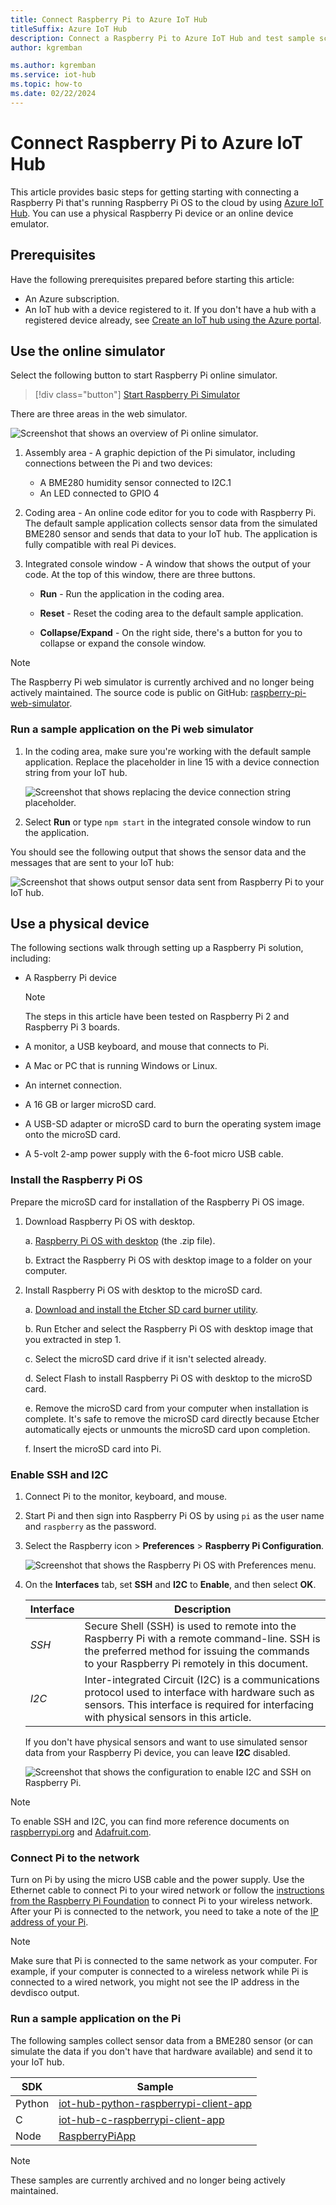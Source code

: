 ```yaml
---
title: Connect Raspberry Pi to Azure IoT Hub
titleSuffix: Azure IoT Hub
description: Connect a Raspberry Pi to Azure IoT Hub and test sample scenarios that send data to the Azure cloud.
author: kgremban

ms.author: kgremban
ms.service: iot-hub
ms.topic: how-to
ms.date: 02/22/2024
---
```


# Connect Raspberry Pi to Azure IoT Hub

This article provides basic steps for getting starting with connecting a Raspberry Pi that's running Raspberry Pi OS to the cloud by using [Azure IoT Hub](about-iot-hub.md). You can use a physical Raspberry Pi device or an online device emulator.

## Prerequisites

Have the following prerequisites prepared before starting this article:

* An Azure subscription.
* An IoT hub with a device registered to it. If you don't have a hub with a registered device already, see [Create an IoT hub using the Azure portal](./iot-hub-create-through-portal.md).

## Use the online simulator

Select the following button to start Raspberry Pi online simulator.

> [!div class="button"]
> <a href="https://azure-samples.github.io/raspberry-pi-web-simulator/#GetStarted" target="_blank">Start Raspberry Pi Simulator</a>

There are three areas in the web simulator.

![Screenshot that shows an overview of Pi online simulator.](media/raspberry-pi-get-started/simulator-overview.png)

1. Assembly area - A graphic depiction of the Pi simulator, including connections between the Pi and two devices:

   * A BME280 humidity sensor connected to I2C.1
   * An LED connected to GPIO 4

2. Coding area - An online code editor for you to code with Raspberry Pi. The default sample application collects sensor data from the simulated BME280 sensor and sends that data to your IoT hub. The application is fully compatible with real Pi devices.

3. Integrated console window - A window that shows the output of your code. At the top of this window, there are three buttons.

   * **Run** - Run the application in the coding area.

   * **Reset** - Reset the coding area to the default sample application.

   * **Collapse/Expand** - On the right side, there's a button for you to collapse or expand the console window.

> [!NOTE]
> The Raspberry Pi web simulator is currently archived and no longer being actively maintained. The source code is public on GitHub: [raspberry-pi-web-simulator](https://github.com/Azure-Samples/raspberry-pi-web-simulator).

### Run a sample application on the Pi web simulator

1. In the coding area, make sure you're working with the default sample application. Replace the placeholder in line 15 with a device connection string from your IoT hub.

   ![Screenshot that shows replacing the device connection string placeholder.](media/raspberry-pi-get-started/simulator-connection-string.png)

2. Select **Run** or type `npm start` in the integrated console window to run the application.

You should see the following output that shows the sensor data and the messages that are sent to your IoT hub:

![Screenshot that shows output sensor data sent from Raspberry Pi to your IoT hub.](media/raspberry-pi-get-started/simulator-run-application.png)

## Use a physical device

The following sections walk through setting up a Raspberry Pi solution, including:

* A Raspberry Pi device

  >[!NOTE]
  >The steps in this article have been tested on Raspberry Pi 2 and Raspberry Pi 3 boards.

* A monitor, a USB keyboard, and mouse that connects to Pi.

* A Mac or PC that is running Windows or Linux.

* An internet connection.

* A 16 GB or larger microSD card.

* A USB-SD adapter or microSD card to burn the operating system image onto the microSD card.

* A 5-volt 2-amp power supply with the 6-foot micro USB cable.

### Install the Raspberry Pi OS

Prepare the microSD card for installation of the Raspberry Pi OS image.

1. Download Raspberry Pi OS with desktop.

   a. [Raspberry Pi OS with desktop](https://www.raspberrypi.org/software/) (the .zip file).

   b. Extract the Raspberry Pi OS with desktop image to a folder on your computer.

2. Install Raspberry Pi OS with desktop to the microSD card.

   a. [Download and install the Etcher SD card burner utility](https://etcher.io/).

   b. Run Etcher and select the Raspberry Pi OS with desktop image that you extracted in step 1.

   c. Select the microSD card drive if it isn't selected already.

   d. Select Flash to install Raspberry Pi OS with desktop to the microSD card.

   e. Remove the microSD card from your computer when installation is complete. It's safe to remove the microSD card directly because Etcher automatically ejects or unmounts the microSD card upon completion.

   f. Insert the microSD card into Pi.

### Enable SSH and I2C

1. Connect Pi to the monitor, keyboard, and mouse.

2. Start Pi and then sign into Raspberry Pi OS by using `pi` as the user name and `raspberry` as the password.

3. Select the Raspberry icon > **Preferences** > **Raspberry Pi Configuration**.

   ![Screenshot that shows the Raspberry Pi OS with Preferences menu.](./media/raspberry-pi-get-started/pi-preferences-menu.png)

4. On the **Interfaces** tab, set **SSH** and **I2C** to **Enable**, and then select **OK**.

    | Interface | Description |
    | --------- | ----------- |
    | *SSH* | Secure Shell (SSH) is used to remote into the Raspberry Pi with a remote command-line. SSH is the preferred method for issuing the commands to your Raspberry Pi remotely in this document. |
    | *I2C* | Inter-integrated Circuit (I2C) is a communications protocol used to interface with hardware such as sensors. This interface is required for interfacing with physical sensors in this article.|

    If you don't have physical sensors and want to use simulated sensor data from your Raspberry Pi device, you can leave **I2C** disabled.

   ![Screenshot that shows the configuration to enable I2C and SSH on Raspberry Pi.](./media/raspberry-pi-get-started/pi-enable-i2c-ssh.png)

> [!NOTE]
> To enable SSH and I2C, you can find more reference documents on [raspberrypi.org](https://www.raspberrypi.org/documentation/remote-access/ssh/) and [Adafruit.com](https://learn.adafruit.com/adafruits-raspberry-pi-lesson-4-gpio-setup/configuring-i2c).

### Connect Pi to the network

Turn on Pi by using the micro USB cable and the power supply. Use the Ethernet cable to connect Pi to your wired network or follow the [instructions from the Raspberry Pi Foundation](https://www.raspberrypi.org/documentation/configuration/wireless/) to connect Pi to your wireless network. After your Pi is connected to the network, you need to take a note of the [IP address of your Pi](https://www.raspberrypi.org/documentation/remote-access/ip-address.md).

> [!NOTE]
> Make sure that Pi is connected to the same network as your computer. For example, if your computer is connected to a wireless network while Pi is connected to a wired network, you might not see the IP address in the devdisco output.

### Run a sample application on the Pi

The following samples collect sensor data from a BME280 sensor (or can simulate the data if you don't have that hardware available) and send it to your IoT hub.

| SDK | Sample |
| --- | ------ |
| Python | [iot-hub-python-raspberrypi-client-app](https://github.com/Azure-Samples/iot-hub-python-raspberrypi-client-app) |
| C | [iot-hub-c-raspberrypi-client-app](https://github.com/Azure-Samples/iot-hub-c-raspberrypi-client-app) |
| Node | [RaspberryPiApp](https://github.com/Azure-Samples/azure-iot-samples-node/tree/master/iot-hub/Tutorials/RaspberryPiApp) |

> [!NOTE]
> These samples are currently archived and no longer being actively maintained.
